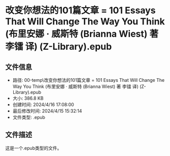 ﻿# 改变你想法的101篇文章 = 101 Essays That Will Change The Way You Think (布里安娜 · 威斯特 (Brianna Wiest) 著  李镭 译) (Z-Library).epub

## 文件信息
- 路径: 00-temp\改变你想法的101篇文章 = 101 Essays That Will Change The Way You Think (布里安娜 · 威斯特 (Brianna Wiest) 著  李镭 译) (Z-Library).epub
- 大小: 386.8 KB
- 创建时间: 2024/4/16 17:08:00
- 最后修改时间: 2024/4/15 15:32:14
- 文件类型: .epub

## 文件描述
这是一个.epub类型的文件。

